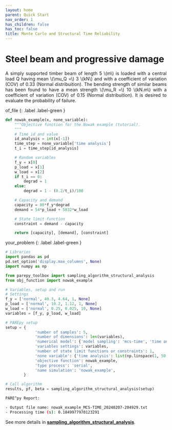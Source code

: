 ```yaml
---
layout: home
parent: Quick Start
nav_order: 1
has_children: false
has_toc: false
title: Monte Carlo and Structural Time Reliability
---
```


<!--Don't delete this script-->
<script src = "https://polyfill.io/v3/polyfill.min.js?features=es6"></script>
<script id = "MathJax-script" async src="https://cdn.jsdelivr.net/npm/mathjax@3/es5/tex-mml-chtml.js"></script>
<!--Don't delete this script-->

<h1>Steel beam and progressive damage</h1>

<p align="justify">
A simply supported timber beam of length 5 \(m\) is loaded with a central load Q having mean \(\mu_Q =\) 3 \(kN\) and with a coefficient of variation (COV) of 0.33 (Normal distribuition). The bending strength of similar beams has been found to have a mean strength \(\mu_R =\) 10 \(kN.m\) with a coefficient of variation (COV) of 0.15 (Normal distribuition). It is desired to evaluate the probability of failure.
</p> 

of_file
{: .label .label-green }

```python
def nowak_example(x, none_variable):
    """Objective function for the Nowak example (tutorial).
    """
    # Time id and value
    id_analysis = int(x[-1])
    time_step = none_variable['time analysis']
    t_i = time_step[id_analysis]

    # Random variables
    f_y = x[0]
    p_load = x[1]
    w_load = x[2]
    if t_i == 0:
        degrad = 1
    else:
        degrad = 1 - (0.2/t_i)/100

    # Capacity and demand
    capacity = 80*f_y*degrad
    demand = 54*p_load + 5832*w_load

    # State limit function
    constraint = demand - capacity

    return [capacity], [demand], [constraint]
```

your_problem
{: .label .label-green }
```python
# Libraries
import pandas as pd
pd.set_option('display.max_columns', None)
import numpy as np

from parepy_toolbox import sampling_algorithm_structural_analysis
from obj_function import nowak_example

# Variables, setup and run
# Settings
f_y = ['normal', 40.3, 4.64, 1, None]
p_load = ['normal', 10.2, 1.12, 1, None]
w_load = ['normal', 0.25, 0.025, 10, None]
variables = [f_y, p_load, w_load]

# PAREpy setup
setup = {
             'number of samples': 5, 
             'number of dimensions': len(variables), 
             'numerical model': {'model sampling': 'mcs-time', 'time analysis': 10}, 
             'variables settings': variables, 
             'number of state limit functions or constraints': 1, 
             'none variable': {'time analysis': list(np.linspace(1, 50, num=10, endpoint=True))},
             'objective function': nowak_example,
             'type process': 'serial',
             'name simulation': 'nowak_example',
        }

# Call algorithm
results, pf, beta = sampling_algorithm_structural_analysis(setup)
```

```bash
PARE^py Report: 

- Output file name: nowak_example_MCS-TIME_20240207-204929.txt
- Processing time (s): 0.1849977970123291
```

<p align="justify">
See more details in <a href="https://www.w3schools.com" target="_blank"><b>sampling_algorithm_structural_analysis</b></a>.
</p> 